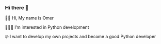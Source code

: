 ### Hi there 👋

👋🏻 Hi, My name is Omer


👨🏼‍💻 I’m interested in Python development

🤓 I want to develop my own projects and become a good Python developer
<!--
**omercermik/omercermik** is a ✨ _special_ ✨ repository because its `README.md` (this file) appears on your GitHub profile.

Here are some ideas to get you started:

- 🔭 I’m currently working on ...
- 🌱 I’m currently learning ...
- 👯 I’m looking to collaborate on ...
- 🤔 I’m looking for help with ...
- 💬 Ask me about ...
- 📫 How to reach me: ...
- 😄 Pronouns: ...
- ⚡ Fun fact: ...
-->
